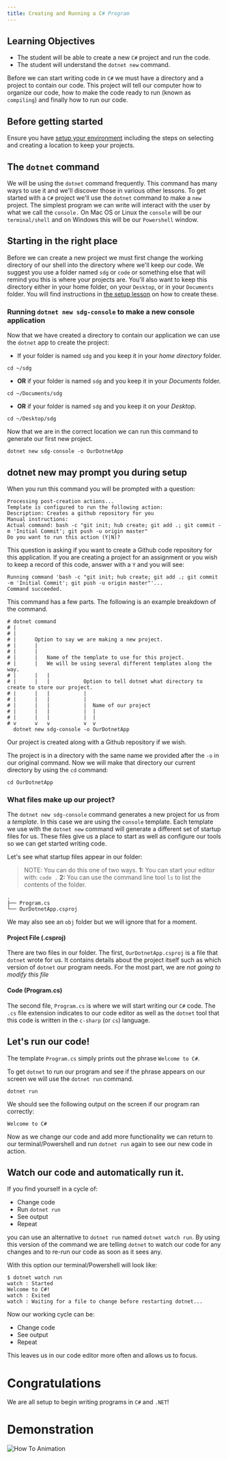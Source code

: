 ```yaml
---
title: Creating and Running a C# Program
---
```


## Learning Objectives

- The student will be able to create a new `C#` project and run the code.
- The student will understand the `dotnet new` command.

Before we can start writing code in `C#` we must have a directory and a project
to contain our code. This project will tell our computer how to organize our
code, how to make the code ready to run (known as `compiling`) and finally how
to run our code.

## Before getting started

Ensure you have [setup your environment](/lessons/setup/common-setup) including
the steps on selecting and creating a location to keep your projects.

## The `dotnet` command

We will be using the `dotnet` command frequently. This command has many ways to
use it and we'll discover those in various other lessons. To get started with a
`C#` project we'll use the `dotnet` command to make a `new` project. The
simplest program we can write will interact with the user by what we call the
`console.` On Mac OS or Linux the `console` will be our `terminal/shell` and on
Windows this will be our `Powershell` window.

## Starting in the right place

Before we can create a new project we must first change the working directory of
our shell into the directory where we'll keep our code. We suggest you use a
folder named `sdg` or `code` or something else that will remind you this is
where your projects are. You'll also want to keep this directory either in your
home folder, on your `Desktop`, or in your `Documents` folder. You will find
instructions in [the setup lesson](/lessons/setup/common-setup) on how to create
these.

### Running `dotnet new sdg-console` to make a new console application

Now that we have created a directory to contain our application we can use the
`dotnet` app to create the project:

- If your folder is named `sdg` and you keep it in your _home directory_ folder.

```shell-session
cd ~/sdg
```

- **OR** if your folder is named `sdg` and you keep it in your _Documents_
  folder.

```shell-session
cd ~/Documents/sdg
```

- **OR** if your folder is named `sdg` and you keep it on your _Desktop_.

```shell-session
cd ~/Desktop/sdg
```

Now that we are in the correct location we can run this command to generate our
first new project.

```shell-session
dotnet new sdg-console -o OurDotnetApp
```

## dotnet new may prompt you during setup

When you run this command you will be prompted with a question:

```shell
Processing post-creation actions...
Template is configured to run the following action:
Description: Creates a github repository for you
Manual instructions:
Actual command: bash -c "git init; hub create; git add .; git commit -m 'Initial Commit'; git push -u origin master"
Do you want to run this action (Y|N)?
```

This question is asking if you want to create a Github code repository for this
application. If you are creating a project for an assignment or you wish to keep
a record of this code, answer with a `Y` and you will see:

```shell
Running command 'bash -c "git init; hub create; git add .; git commit -m 'Initial Commit'; git push -u origin master"'...
Command succeeded.
```

This command has a few parts. The following is an example breakdown of the
command.

```shell
# dotnet command
# |
# |
# |      Option to say we are making a new project.
# |      |
# |      |
# |      |   Name of the template to use for this project.
# |      |   We will be using several different templates along the way.
# |      |   |
# |      |   |           Option to tell dotnet what directory to create to store our project.
# |      |   |           |
# |      |   |           |
# |      |   |           |  Name of our project
# |      |   |           |  |
# |      |   |           |  |
# v      v   v           v  v
  dotnet new sdg-console -o OurDotnetApp
```

Our project is created along with a Github repository if we wish.

The project is in a directory with the same name we provided after the `-o` in
our original command. Now we will make that directory our current directory by
using the `cd` command:

```shell
cd OurDotnetApp
```

### What files make up our project?

The `dotnet new sdg-console` command generates a new project for us from a
_template_. In this case we are using the `console` template. Each template we
use with the `dotnet new` command will generate a different set of startup files
for us. These files give us a place to start as well as configure our tools so
we can get started writing code.

Let's see what startup files appear in our folder:

> NOTE: You can do this one of two ways. **1:** You can start your editor with:
> `code .` **2:** You can use the command line tool `ls` to list the contents of
> the folder.

```
.
├── Program.cs
└── OurDotnetApp.csproj
```

We may also see an `obj` folder but we will ignore that for a moment.

#### Project File (.csproj)

There are two files in our folder. The first, `OurDotnetApp.csproj` is a file
that `dotnet` wrote for us. It contains details about the project itself such as
which version of `dotnet` our program needs. For the most part, we are _not
going to modify this file_

#### Code (Program.cs)

The second file, `Program.cs` is where we will start writing our `C#` code. The
`.cs` file extension indicates to our code editor as well as the `dotnet` tool
that this code is written in the `c-sharp` (or `cs`) language.

## Let's run our code!

The template `Program.cs` simply prints out the phrase `Welcome to C#`.

To get `dotnet` to run our program and see if the phrase appears on our screen
we will use the `dotnet run` command.

```shell-session
dotnet run
```

We should see the following output on the screen if our program ran correctly:

```
Welcome to C#
```

Now as we change our code and add more functionality we can return to our
terminal/Powershell and run `dotnet run` again to see our new code in action.

## Watch our code and automatically run it.

If you find yourself in a cycle of:

- Change code
- Run `dotnet run`
- See output
- Repeat

you can use an alternative to `dotnet run` named `dotnet watch run`. By using
this version of the command we are telling `dotnet` to watch our code for any
changes and to re-run our code as soon as it sees any.

With this option our terminal/Powershell will look like:

```shell-session
$ dotnet watch run
watch : Started
Welcome to C#!
watch : Exited
watch : Waiting for a file to change before restarting dotnet...
```

Now our working cycle can be:

- Change code
- See output
- Repeat

This leaves us in our code editor more often and allows us to focus.

# Congratulations

We are all setup to begin writing programs in `C#` and `.NET`!

# Demonstration

![How To Animation](./assets/how-to.gif)
